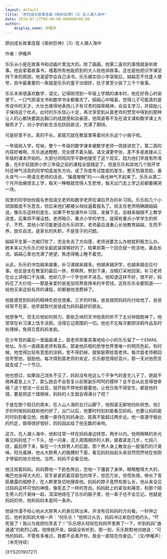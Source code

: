 ```yaml
---
layout: default
title: '原创成长故事连载《紫树巨神》（3）在人潮人海中'
date: 2019-07-27T00:00:00.000000+08:00
author:
    display_name: 伊雁声
---
```


原创成长故事连载《紫树巨神》（3）在人潮人海中

作者：伊雁声

乐乐从小是在故事书和动画片里泡大的。除了画画，他第二喜欢的事情就是听故事。他会拿着故事书，缠着所有他能抓到的大人给他讲故事。这也是他把识字课坚持下来的原因，他渴望学会自己读书。乐乐被实验小学录取后，娟娟忍不住逢人便夸，其中最重要的一条就是乐乐的童子功很好，肚子里至少装了三千个故事。

乐乐本来很喜欢数学、语文。记得刚领到一年级上学期的课本时，他在好奇心的驱使下，一口气把语文书和数学书全都看完了。娟娟心中暗喜，觉得儿子可能真的是传说中的天才。大壮也难得地表扬儿子有可贵的探索精神，会自主学习，并鼓励儿子保持这个优点。此时的乐乐信心十足，再次享受到从苗老师的赞赏中得到的那种让人的心都快要跳出胸口的成就感和自豪感，他简直等不及在语文课和数学课上大展奇才了，对小学的新生活也跃跃欲试，充满了期待。

可是好景不长。真的不长。紧箍咒就在教室里等着何乐乐这个小猴子呢。

一年级刚入学，哎呦，整个一年级的数学课本被数学老师一周就讲完了，第二周的内容好难啊，乐乐迷迷瞪瞪，完全摸不着头脑。语文课更夸张，差不多是直接从三年级的课本开始的。大部分同班同学平静地接受了这个现实，因为他们早就有所准备，在6岁前就把小学三年级之前的课程全部搞定了。但是乐乐和其他几个刚开学时还神气活现的同学彻底迷失方向，成了月度考试垫底的差生，整天愁眉苦脸，垂头丧气——用语文老师的话说，“臊眉耷眼”的——再也神气不起来了。乐乐从第二个月开始痛恨去上学，每天一睁眼就觉得人生悲惨，每天出门去上学之前都要痛哭一场。

班里的同学纷纷报名参加语文老师和数学老师在课后开办的补习班。乐乐和几个小顽固极度不乐意去，但后来他们都被父母给逼着报名了。班主任老师明确跟娟娟说，像乐乐这样的差生，如果不参加课外补习班，发展下去，会越来越跟不上教学进度，后果将不堪设想。老师暗示，重点小学的学生，就得有重点小学学生的样子，不然，其他小学可能更适合乐乐同学。老师最后语重心长地教育娟娟，生而不养，放任自流，是家长的失职，不是孩子的问题。

娟娟平生第一次被打败了，完全失去了方向感，老师说要怎么办她就积极怎么办。她本来以为乐乐已经全副武装得够好的了，结果却第一个回合就一败涂地，鼻血长流。娟娟心里也充满了绝望，焦虑得晚上睡不着觉。

从此，乐乐的书包越来越重，补习课越来越多。他越来越厌学，也越来越会应付事。他总是坐在教室的最后一排，熬啊熬，熬到下课，没精打采地回家。补习老师在台上讲得口干舌燥，他却几乎一个字也听不进去。他知道这样不好，很不好，妈妈花了大价钱——那是亲爱的爸爸加班熬夜挣来的辛苦钱，这些乐乐全都知道——给他买来这些名师的课程，却都被他浪费掉了。

他能感觉到妈妈的精神负担也很重。三岁的时候，爸爸就把妈妈托付给他了。爸爸经常不在家，他早就取代爸爸成为妈妈最好的朋友。

他想争气，但无论他如何努力，那些乏味的天书他真的听不了五分钟就跑神了。他常常在补习课上信手涂鸦，涂得忘记周围的一切。他也不忘每次都把涂鸦作品及时处理掉，免得又惹妈妈发疯。

在少年宫的最后一堂画画课上，苗老师郑重其事地给小小的乐乐留了一个EMAIL地址。乐乐一直跟苗老师有联系，那是他灰暗的悲惨世界里唯一的明亮色彩。有时候，他觉得比较有意思的涂鸦，舍不得扔掉，就偷偷寄给苗老师。每次苗老师都回信夸赞他，鼓励他。每次得到苗老师的肯定，乐乐都觉得好高兴，那一天对他而言就变成了一个节日。

他也想过，如果自己消失不见了，妈妈没有他这么个不争气的差生儿子了，她就不用再着急上火了，那么她会不会恢复以前那副乐呵呵的模样？会不会从此变得很幸福？这个想法一旦出现，就开始不停地折磨着他，让他日夜不得安生。都是他的错，要是把这个错擦掉，妈妈的人生就会得满分了吧？

于是在那个假日的周末，在人山人海的五行山脚下，他假装无聊地四处转悠。他2岁的时候妈妈就和他约好了，出门以后，他要时时刻刻能看见妈妈，也要让妈妈能时时刻刻看见他，他要一直待在妈妈身边，距离不能超过两步远。他一直遵守彼此的约定，做得很好很好，妈妈因此给了他无数的亲吻。

这次，在人潮人海中，他和往常一样在妈妈身边转悠，两步以内。他用眼睛的余光看见妈妈低了一下头，他一闪身，混入周围拥挤的人群，接着紧走几步，七拐八绕，最后停下来，躲在一个大胖男人的后面，那个男人身上散发出一股强烈的汗臭味。阳光毒辣，他从大胖男人的胳膊肘下面，看见妈妈抬起头来自然而然地在他刚才停留的地方找他。当然，妈妈不会看见他。

他注视着妈妈。妈妈腾地一下脸色煞白，忽地一下僵直了身体，眼睛瞪得大大的，嘴巴也张得大大的，双手紧紧抓着双肩包的带子，惊恐万状，惊慌失措，伸长了青筋暴露的细脖子，在人群里急切地搜索他。妈妈的脖子竟然有那么长，他从来没见过妈妈这样可怕的神情，像死去了一样的苍白。妈妈脸上的紧张和痛苦，和那个陌生男人的汗臭味一起，深深地烙在了乐乐的脑子里，他一辈子也不会忘记。他就是妈妈的命，他和妈妈本是同一条命。

他装作漫不经心地从大胖男人的身后转出来，并没有往妈妈的方向看。一秒钟之后，他听到妈妈大喊一声：“何乐乐！”他转过头去，妈妈冲过来抱住他的头，“吓死我了！我以为我把你弄丢了！”乐乐把头轻轻在妈妈怀里靠了一下，听到妈妈“通通通”的剧烈心跳，他挣脱开来。娟娟没有听到，那一刻，乐乐默默地对她说：“可怜的妈妈，不管有多难过，我都不会离开你。我会一直陪在你身边。”（文/伊雁声）（未完待续）

(XYS20190727)

